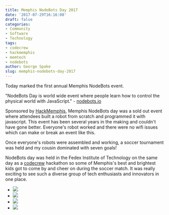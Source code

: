 ```yaml
---
title: Memphis NodeBots Day 2017
date: '2017-07-29T16:16:08'
draft: false
categories:
- Community
- Software
- Technology
tags:
- codecrew
- hackmemphis
- memtech
- nodebots
author: George Spake
slug: memphis-nodebots-day-2017
---
```


Today marked the first annual Memphis NodeBots event.

"NodeBots Day is world wide event where people learn how to control the
physical world with JavaScript." - [nodebots.io](http://nodebots.io/#about)

Sponsored by [HackMemphis](http://www.hackmemphis.com/nodebots-day/), Memphis
NodeBots day was a sold out event where attendees built a robot from scratch
and programmed it with javascript. This event has been several years in the
making and couldn't have gone better. Everyone's robot worked and there were
no wifi issues which can make or break an event like this.

Once everyone's robots were assembled and working, a soccer tournament was
held and my cousin dominated with seven goals!

NodeBots day was held in the Fedex Institute of Technology on the same day as
a [codecrew](https://www.code-crew.org/) hackathon so some of Memphis's best
and brightest kids got to come by and cheer on during the soccer match. It was
really exciting to see such a diverse group of tech enthusiasts and innovators
in one place.

  * ![](https://georgespake.com/wp-content/uploads/2017/07/16992252_10212107317070812_5097476036219015636_o.jpg)
  * ![](https://georgespake.com/wp-content/uploads/2017/07/IMG_20170729_101818.jpg)
  * ![](https://georgespake.com/wp-content/uploads/2017/07/IMG_20170729_145259.jpg)
  * ![](https://georgespake.com/wp-content/uploads/2017/07/nodebot.jpg)
